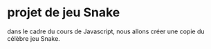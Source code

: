 # projet de jeu Snake

dans le cadre du cours de Javascript, nous allons créer une copie du célèbre jeu Snake.
